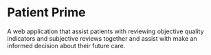 # Patient Prime
A web application that assist patients with reviewing objective quality indicators and subjective reviews together and assist with make an informed decision about their future care.
